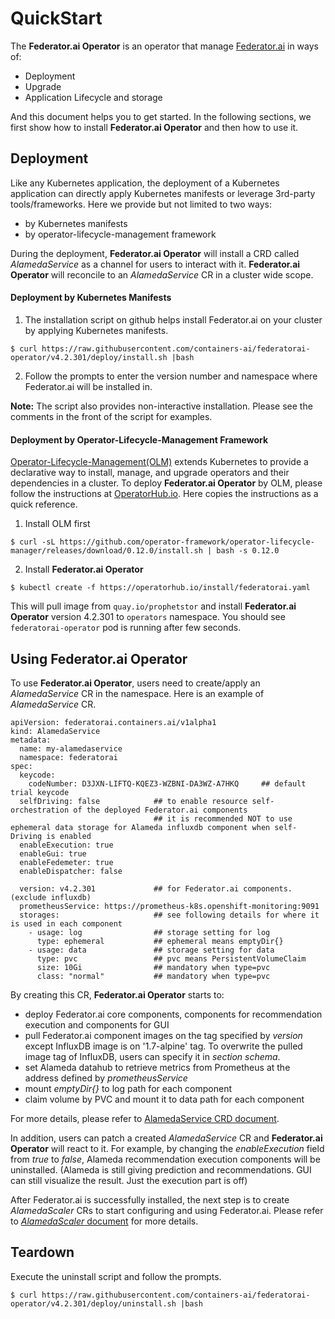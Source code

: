 # QuickStart

The **Federator.ai Operator** is an operator that manage [Federator.ai](https://github.com/containers-ai/alameda) in ways of:
- Deployment
- Upgrade
- Application Lifecycle and storage

And this document helps you to get started. In the following sections, we first show how to install **Federator.ai Operator** and then how to use it.

## Deployment

Like any Kubernetes application, the deployment of a Kubernetes application can directly apply Kubernetes manifests or leverage 3rd-party tools/frameworks. Here we provide but not limited to two ways:
- by Kubernetes manifests
- by operator-lifecycle-management framework

During the deployment, **Federator.ai Operator** will install a CRD called _AlamedaService_ as a channel for users to interact with it. **Federator.ai Operator** will reconcile to an _AlamedaService_ CR in a cluster wide scope.

#### Deployment by Kubernetes Manifests

1. The installation script on github helps install Federator.ai on your cluster by applying Kubernetes manifests.
```
$ curl https://raw.githubusercontent.com/containers-ai/federatorai-operator/v4.2.301/deploy/install.sh |bash
```

2. Follow the prompts to enter the version number and namespace where Federator.ai will be installed in.

**Note:** The script also provides non-interactive installation. Please see the comments in the front of the script for examples.

#### Deployment by Operator-Lifecycle-Management Framework

[Operator-Lifecycle-Management(OLM)](https://github.com/operator-framework/operator-lifecycle-manager) extends Kubernetes to provide a declarative way to install, manage, and upgrade operators and their dependencies in a cluster. To deploy **Federator.ai Operator** by OLM, please follow the instructions at [OperatorHub.io](https://operatorhub.io/operator/federatorai). Here copies the instructions as a quick reference.

1. Install OLM first
```
$ curl -sL https://github.com/operator-framework/operator-lifecycle-manager/releases/download/0.12.0/install.sh | bash -s 0.12.0
```

2. Install **Federator.ai Operator**
```
$ kubectl create -f https://operatorhub.io/install/federatorai.yaml
```
This will pull image from `quay.io/prophetstor` and install **Federator.ai Operator** version 4.2.301 to `operators` namespace. You should see `federatorai-operator` pod is running after few seconds.

## Using Federator.ai Operator

To use **Federator.ai Operator**, users need to create/apply an _AlamedaService_ CR in the namespace. Here is an example of _AlamedaService_ CR.
```
apiVersion: federatorai.containers.ai/v1alpha1
kind: AlamedaService
metadata:
  name: my-alamedaservice
  namespace: federatorai
spec:
  keycode:
    codeNumber: D3JXN-LIFTQ-KQEZ3-WZBNI-DA3WZ-A7HKQ		## default trial keycode
  selfDriving: false            ## to enable resource self-orchestration of the deployed Federator.ai components
                                ## it is recommended NOT to use ephemeral data storage for Alameda influxdb component when self-Driving is enabled	
  enableExecution: true
  enableGui: true
  enableFedemeter: true
  enableDispatcher: false

  version: v4.2.301             ## for Federator.ai components. (exclude influxdb)
  prometheusService: https://prometheus-k8s.openshift-monitoring:9091
  storages:                     ## see following details for where it is used in each component
    - usage: log                ## storage setting for log
      type: ephemeral           ## ephemeral means emptyDir{}
    - usage: data               ## storage setting for data
      type: pvc                 ## pvc means PersistentVolumeClaim
      size: 10Gi                ## mandatory when type=pvc
      class: "normal"           ## mandatory when type=pvc
```
By creating this CR, **Federator.ai Operator** starts to:
- deploy Federator.ai core components, components for recommendation execution and components for GUI
- pull Federator.ai component images on the tag specified by _version_ except InfluxDB image is on '1.7-alpine' tag. To overwrite the pulled image tag of InfluxDB, users can specify it in _section schema_.
- set Alameda datahub to retrieve metrics from Prometheus at the address defined by _prometheusService_
- mount _emptyDir{}_ to log path for each component
- claim volume by PVC and mount it to data path for each component

For more details, please refer to [AlamedaService CRD document](./crd_alamedaservice.md).


In addition, users can patch a created _AlamedaService_ CR and **Federator.ai Operator** will react to it. For example, by changing the _enableExecution_ field from _true_ to _false_, Alameda recommendation execution components will be uninstalled. (Alameda is still giving prediction and recommendations. GUI can still visualize the result. Just the execution part is off)

After Federator.ai is successfully installed, the next step is to create _AlamedaScaler_ CRs to start configuring and using Federator.ai. Please refer to [_AlamedaScaler_ document](https://github.com/containers-ai/alameda/blob/master/docs/quickstart.md) for more details.


## Teardown

Execute the uninstall script and follow the prompts.
```
$ curl https://raw.githubusercontent.com/containers-ai/federatorai-operator/v4.2.301/deploy/uninstall.sh |bash
```


